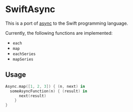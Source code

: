 SwiftAsync
==========

This is a port of [async](https://github.com/caolan/async) to the Swift programming language.

Currently, the following functions are implemented:

* `each`
* `map`
* `eachSeries`
* `mapSeries`

Usage
-----

```swift
Async.map([1, 2, 3]) { (n, next) in
  someAsyncFunction(n) { (result) in
	  next(result)
	}
}
```
